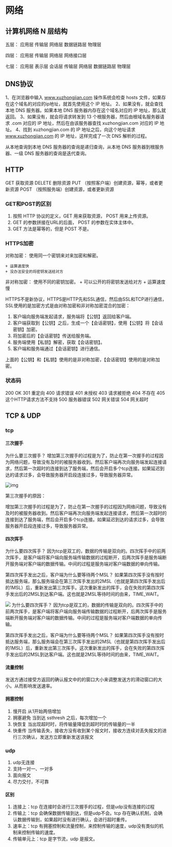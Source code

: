 # 网络 #

## 计算机网络 N 层结构 ##
五层：
	应用层
	传输层
	网络层
	数据链路层
	物理层

四层：
	应用层
	传输层
	网络层
	网络接口层

七层：
	应用层
	表示层
	会话层
	传输层
	网络层
	数据链路层
	物理层

## DNS协议 ##

1、在浏览器中输入 www.xuzhongjian.com 操作系统会检查 hosts 文件，如果存在这个域名的对应的ip地址，就首先使用这个 IP 地址。
2、如果没有，就会查找本地 DNS 服务器。如果本地 DNS 服务器内存在这个域名对应的 IP 地址，那么就返回。
3、如果没有，就会将请求转发到 13 个根服务器，然后由根域名服务器请求 .com 对应的 IP 地址，然后在由该服务器查找 xuzhongjian.com 对应的 IP 地址。
4、找到 xuzhongjian.com 的 IP 地址之后，向这个地址请求 www.xuzhongjian.com 的 IP 地址，这样完成了一次 DNS 解析的过程。

从本地查询到本地 DNS 服务器的查询是递归查询，从本地 DNS 服务器到根服务器、一级 DNS 服务器的查询是迭代查询。

## HTTP ##

GET		获取资源
DELETE	删除资源
PUT 	（按照客户端）创建资源，幂等，或者更新资源
POST	（按照服务端）创建资源，或者更新资源

### GET和POST的区别 ###

1. 按照 HTTP 协议的定义，GET 用来获取资源， POST 用来上传资源。
2. GET 的参数拼接在URL的后面， POST 的参数在实体主体中。
3. GET 方法是幂等的，但是 POST 不是。

### HTTPS加密 ###
对称加密：
	使用同一个密钥来对来加密和解密。

	+ 运算速度快
	+ 没办法安全的将密钥发送给对方

非对称加密：
	使用不同的密钥加密。
	+ 可以公开的将密钥发送给对方
	+ 运算速度慢

HTTPS不是新协议，HTTPS是HTTP先和SSL通信，然后由SSL和TCP进行通信，SSL使用的是加密方式是由对称加密和非对称加密混合的加密：
1. 客户端向服务端发起请求，服务端将【公钥】返回给客户端。
2. 客户端获取到【公钥】之后，生成一个【会话密钥】，使用【公钥】将【会话密钥】加密。
3. 将加密后的【会话密钥】传送给服务端。
4. 服务端使用【私钥】解密，获取【会话密钥】。
5. 客户端和服务端通过【会话密钥】进行通信。

上面的【公钥】和【私钥】使用的是非对称加密，【会话密钥】使用的是对称加密。

### 状态码 ###

200 OK
301 重定向
400 请求错误
401 未授权
403 请求被拒绝
404 不存在
405 这个HTTP请求方法不支持
500 服务器错误
502 网关错误
504 网关超时

## TCP & UDP ##

### tcp ###

#### 三次握手 ####

为什么要三次握手？
增加第三次握手的过程是为了，防止在第一次握手的过程因为网络问题，导致没有及时的被服务器收到。然后客户端再次向服务端发起连接请求，然后第一次超时的连接到达了服务端，然后会开启多个tcp连接。如果延迟到达的请求过多，会导致服务器开启段连接过多，导致服务器异常。

![img](https://cs-notes-1256109796.cos.ap-guangzhou.myqcloud.com/e92d0ebc-7d46-413b-aec1-34a39602f787.png)

第三次握手的原因：

增加第三次握手的过程是为了，防止在第一次握手的过程因为网络问题，导致没有及时的被服务器收到。然后客户端再次向服务端发起连接请求，然后第一次超时的连接到达了服务端，然后会开启多个tcp连接。如果延迟到达的请求过多，会导致服务器开启段连接过多，导致服务器异常。

#### 四次挥手 ####

为什么要四次挥手？
因为tcp是双工的，数据的传输是双向的。四次挥手中的前两次挥手，是客户端将客户端向服务端传输数据的过程断开，后两次挥手是服务端断开服务端对客户端的数据传输。中间的过程是服务端对客户端数据的单向传输。

第四次挥手发出之后，客户端为什么要等待两个MSL？
如果第四次挥手没有按时抵达服务端，那么服务端会在第三次挥手发出的2MSL（也就是第四次挥手发出后的1MSL）后，重新发出第三次挥手。这次重新发出的挥手，会在失败的第四次挥手发出后的2MSL到达客户端。这也就是2MSL等待时间的由来，TIME_WAIT。

![](https://cs-notes-1256109796.cos.ap-guangzhou.myqcloud.com/f87afe72-c2df-4c12-ac03-9b8d581a8af8.jpg)
为什么要四次挥手？
因为tcp是双工的，数据的传输是双向的。四次挥手中的前两次挥手，是客户端将客户端向服务端传输数据的过程断开，后两次挥手是服务端断开服务端对客户端的数据传输。中间的过程是服务端对客户端数据的单向传输。

第四次挥手发出之后，客户端为什么要等待两个MSL？
如果第四次挥手没有按时抵达服务端，那么服务端会在第三次挥手发出的2MSL（也就是第四次挥手发出后的1MSL）后，重新发出第三次挥手。这次重新发出的挥手，会在失败的第四次挥手发出后的2MSL到达客户端。这也就是2MSL等待时间的由来，TIME_WAIT。



#### 流量控制 ####

发送方通过接受方返回的确认报文中的的窗口大小来调整发送方的滑动窗口的大小。从而影响发送速率。

#### 拥塞控制 ####

1. 慢开启 从1开始两倍增加
2. 拥塞避免 当到达 ssthresh 之后，每次增加一个
3. 快恢复 当出现超时时，将传输量降低到超时时的传输量的一半
4. 快重传 当传输丢失，接收方没有收到某个报文时，接收方连续对丢失报文的进行三次确认，发送方立即重新发送该报文

### udp ###

1. udp无连接
2. 支持一对一、一对多
3. 面向报文
4. 尽力交付，不可靠


#### 区别 ####

1. 连接上：tcp 在连接时会进行三次握手的过程，但是udp没有连接的过程
2. 传输上：tcp 会确保数据传输到达，但是udp不会。tcp 存在确认机制，会确认数据传输到，如果超时没有进行确认，会进行超时重传。
3. 速率上：tcp 有拥塞控制和流量控制，来控制传输的速度，udp没有类似的机制来控制传输的速度。
4. 传输单元上：tcp 是字节流，udp 是报文。